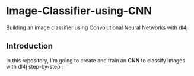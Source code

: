 # Image-Classifier-using-CNN
Building an image classifier using Convolutional Neural Networks with dl4j

## Introduction
In this repository, I'm going to create and train an **CNN** to classify images with dl4j step-by-step : </br>
